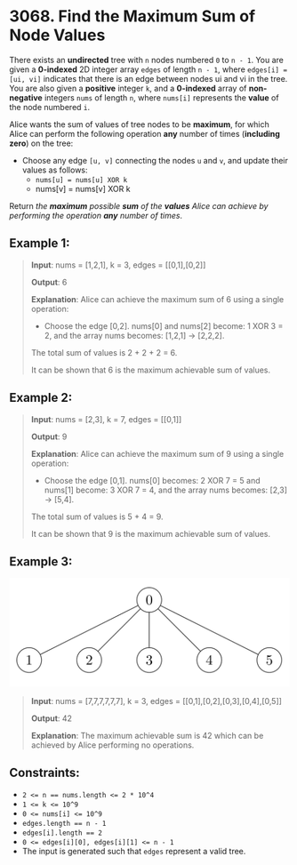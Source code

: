 # 3068. Find the Maximum Sum of Node Values

There exists an **undirected** tree with `n` nodes numbered `0` to `n - 1`. You are given a **0-indexed** 2D integer array `edges` of length `n - 1`, where `edges[i] = [ui, vi]` indicates that there is an edge between nodes ui and vi in the tree. You are also given a **positive** integer `k`, and a **0-indexed** array of **non-negative** integers `nums` of length `n`, where `nums[i]` represents the **value** of the node numbered `i`.

Alice wants the sum of values of tree nodes to be **maximum**, for which Alice can perform the following operation **any** number of times (**including zero**) on the tree:

- Choose any edge `[u, v]` connecting the nodes `u` and `v`, and update their values as follows:
  - `nums[u] = nums[u] XOR k`
  - nums[v] = nums[v] XOR k

Return *the **maximum** possible **sum** of the **values** Alice can achieve by performing the operation **any** number of times*.

## Example 1:

> **Input**: nums = [1,2,1], k = 3, edges = [[0,1],[0,2]]
>
> **Output**: 6
>
> **Explanation**: Alice can achieve the maximum sum of 6 using a single operation:
> - Choose the edge [0,2]. nums[0] and nums[2] become: 1 XOR 3 = 2, and the array nums becomes: [1,2,1] -> [2,2,2].
>
> The total sum of values is 2 + 2 + 2 = 6.
>
> It can be shown that 6 is the maximum achievable sum of values.

## Example 2:

> **Input**: nums = [2,3], k = 7, edges = [[0,1]]
>
> **Output**: 9
>
> **Explanation**: Alice can achieve the maximum sum of 9 using a single operation:
> - Choose the edge [0,1]. nums[0] becomes: 2 XOR 7 = 5 and nums[1] become: 3 XOR 7 = 4, and the array nums becomes: [2,3] -> [5,4].
>
> The total sum of values is 5 + 4 = 9.
>
>It can be shown that 9 is the maximum achievable sum of values.

## Example 3:

![ex3](image.png)

> **Input**: nums = [7,7,7,7,7,7], k = 3, edges = [[0,1],[0,2],[0,3],[0,4],[0,5]]
>
> **Output**: 42
>
> **Explanation**: The maximum achievable sum is 42 which can be achieved by Alice performing no operations.
 

## Constraints:

- `2 <= n == nums.length <= 2 * 10^4`
- `1 <= k <= 10^9`
- `0 <= nums[i] <= 10^9`
- `edges.length == n - 1`
- `edges[i].length == 2`
- `0 <= edges[i][0], edges[i][1] <= n - 1`
- The input is generated such that `edges` represent a valid tree.